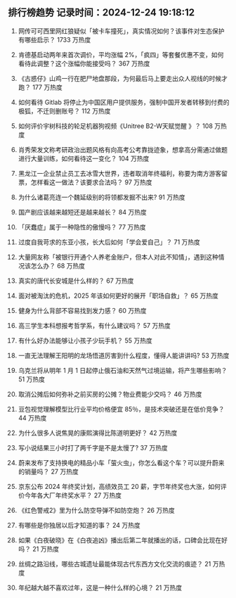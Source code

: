 
## 排行榜趋势 记录时间：2024-12-24 19:18:12
  
  1. 网传可可西里网红狼疑似「被卡车撞死」，真实情况如何？该事件对生态保护有哪些启示？ 1733 万热度
    
  2. 肯德基启动两年来首次调价，平均涨幅 2%，「疯四」等套餐优惠不变，如何看待此调整？这个涨幅你能接受吗？ 367 万热度
    
  3. 《古惑仔》山鸡一行在肥尸地盘那段，为何最后马上要走出众人视线的时候才跑？ 177 万热度
    
  4. 如何看待 Gitlab 将停止为中国区用户提供服务，强制中国开发者转移到付费的极狐，不迁则删账号？ 112 万热度
    
  5. 如何评价宇树科技的轮足机器狗视频《Unitree B2-W天赋觉醒 》？ 108 万热度
    
  6. 肖秀荣发文称考研政治出题风格有向高考公考靠拢迹象，想拿高分需通过做题进行大量训练，如何看待这一变化？ 104 万热度
    
  7. 黑龙江一企业禁止员工去冰雪大世界，违者取消年终福利，称要为南方游客留票，怎样看这一做法？该要求合法吗？ 97 万热度
    
  8. 为什么诸葛亮连一个魏延级别的将领都发掘不出来? 91 万热度
    
  9. 国产剧应该越来越短还是越来越长？ 84 万热度
    
  10. 「厌蠢症」属于一种隐性的傲慢吗？ 77 万热度
    
  11. 过度自我苛求的东亚小孩，长大后如何「学会爱自己」？ 71 万热度
    
  12. 大量网友称「被银行开通个人养老金账户，但本人对此不知情」，遇到这种情况该怎么办？ 68 万热度
    
  13. 真实的唐代长安城是什么样的？ 67 万热度
    
  14. 面对被淘汰的危机，2025 年该如何更好的展开「职场自救」？ 65 万热度
    
  15. 健身为什么背部不容易找到发力感？ 60 万热度
    
  16. 高三学生本科想报考哲学系，有什么建议吗？ 57 万热度
    
  17. 有什么好办法能够让小孩子少玩手机？ 55 万热度
    
  18. 一直无法理解王阳明的龙场悟道厉害到什么程度，懂得人能讲讲吗? 53 万热度
    
  19. 乌克兰将从明年 1 月 1 日起停止俄石油和天然气过境运输，将产生哪些影响？ 51 万热度
    
  20. 取消公摊后如何弥补之前买房的公摊？物业费能少交吗？ 46 万热度
    
  21. 豆包视觉理解模型比行业平均价格便宜 85％，是技术突破还是在低价竞争？ 44 万热度
    
  22. 为什么很多人说焦晃的康熙演得比陈道明更好？ 42 万热度
    
  23. 写小说结果三小时打了两千字是不是太慢了? 37 万热度
    
  24. 蔚来发布了支持换电的精品小车「萤火虫」，你怎么看这个车？可以提升蔚来的销量吗？ 27 万热度
    
  25. 京东公布 2024 年终奖计划，高绩效员工 20 薪，字节年终奖也大涨，如何评价今年各大厂年终奖水平？ 27 万热度
    
  26. 《红色警戒2》里为什么防空导弹不如防空炮？ 26 万热度
    
  27. 有哪些是你独居以后才知道的事？ 24 万热度
    
  28. 如果《白夜破晓》在《白夜追凶》播出后第二年就播出的话，口碑会比现在好吗？ 21 万热度
    
  29. 丝绸之路沿线，哪些古城遗址最能体现古代东西方文化交流的痕迹？ 21 万热度
    
  30. 年纪越大越不喜欢过年，这是一种什么样的心境？ 21 万热度
    
